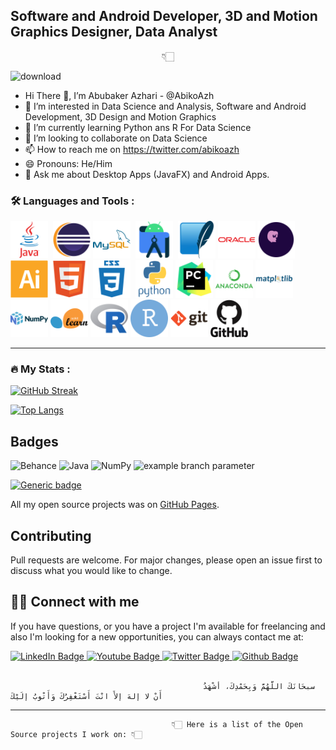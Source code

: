 ## Software and Android Developer, 3D and Motion Graphics Designer, Data Analyst 
<p align="center", font-size:30px>👇🏻</p>

![download](https://github.com/AbikoAzh/AbikoAzh/assets/165510364/da04e799-a686-442a-8768-c4725f3115b8)

- Hi There 👋, I’m Abubaker Azhari - @AbikoAzh
- 👀 I’m interested in Data Science and Analysis, Software and Android Development, 3D Design and Motion Graphics 
- 🌱 I’m currently learning Python ans R For Data Science
- 💞️ I’m looking to collaborate on Data Science
- 📫 How to reach me on https://twitter.com/abikoazh
- 😄 Pronouns: He/Him
- 💬 Ask me about Desktop Apps (JavaFX) and Android Apps.

### :hammer_and_wrench: Languages and Tools :
<div>
  <img src="https://github.com/devicons/devicon/blob/master/icons/java/java-original-wordmark.svg" title="Java" alt="Java" width="60" height="60"/>&nbsp;
  <img src="https://github.com/devicons/devicon/blob/master/icons/eclipse/eclipse-original.svg" title="Eclipse" **alt="Eclipse" width="60" height="60"/>
  <img src="https://github.com/devicons/devicon/blob/master/icons/mysql/mysql-original-wordmark.svg" title="MySQL"  alt="MySQL" width="60" height="60"/>&nbsp;
  <img src="https://github.com/devicons/devicon/blob/master/icons/androidstudio/androidstudio-original.svg" title="Android Studio" alt="Android Studio" width="60" height="60"/>&nbsp;
  <img src="https://github.com/devicons/devicon/blob/master/icons/sqlite/sqlite-original.svg" title="SQLITE" **alt="SQLITE" width="60" height="60"/>
  <img src="https://github.com/devicons/devicon/blob/master/icons/oracle/oracle-original.svg" title="Oracle" **alt="Oracle" width="60" height="60"/>
  <img src="https://github.com/devicons/devicon/blob/master/icons/aftereffects/aftereffects-original.svg" title="After Effects" **alt="After Effects" width="60" height="60"/>
  <img src="https://github.com/devicons/devicon/blob/master/icons/illustrator/illustrator-plain.svg" title="Illustrator" **alt="Illustrator" width="60" height="60"/>
  <img src="https://github.com/devicons/devicon/blob/master/icons/html5/html5-original.svg" title="HTML5" alt="HTML" width="60" height="60"/>&nbsp;
  <img src="https://github.com/devicons/devicon/blob/master/icons/css3/css3-plain-wordmark.svg"  title="CSS3" alt="CSS" width="60" height="60"/>&nbsp;
  <img src="https://github.com/devicons/devicon/blob/master/icons/python/python-original-wordmark.svg" title="Python" **alt="Python" width="60" height="60"/>
  <img src="https://github.com/devicons/devicon/blob/master/icons/pycharm/pycharm-original.svg" title="PyCharm" **alt="PyCharm" width="60" height="60"/>
  <img src="https://github.com/devicons/devicon/blob/master/icons/anaconda/anaconda-original-wordmark.svg" title="Anaconda" **alt="Anaconda" width="60" height="60"/>
  <img src="https://github.com/devicons/devicon/blob/master/icons/matplotlib/matplotlib-original-wordmark.svg" title="Matplotlib" **alt="Matplotlib" width="60" height="60"/>
  <img src="https://github.com/devicons/devicon/blob/master/icons/numpy/numpy-original-wordmark.svg" title="Numpy" **alt="Numpy" width="60" height="60"/>
  <img src="https://github.com/devicons/devicon/blob/master/icons/scikitlearn/scikitlearn-original.svg" title="Scikitlearn" **alt="Scikitlearn" width="60" height="60"/>
  <img src="https://github.com/devicons/devicon/blob/master/icons/r/r-original.svg" title="R" **alt="R" width="60" height="60"/>
  <img src="https://github.com/devicons/devicon/blob/master/icons/rstudio/rstudio-original.svg" title="RStudio" **alt="RStudio" width="60" height="60"/>
  <img src="https://github.com/devicons/devicon/blob/master/icons/git/git-original-wordmark.svg" title="Git" **alt="Git" width="60" height="60"/>
  <img src="https://github.com/devicons/devicon/blob/master/icons/github/github-original-wordmark.svg" title="Github" **alt="Github" width="60" height="60"/>
</div>

---

### :fire: My Stats :
[![GitHub Streak](http://github-readme-streak-stats.herokuapp.com?user=AbikoAzh&theme=dark&background=000000)](https://git.io/streak-stats)

[![Top Langs](https://github-readme-stats.vercel.app/api/top-langs/?username=AbikoAzh&layout=compact&theme=vision-friendly-dark)](https://github.com/anuraghazra/github-readme-stats)


## Badges

![Behance](https://img.shields.io/badge/Behance-1769ff?style=for-the-badge&logo=behance&logoColor=white)
![Java](https://img.shields.io/badge/java-%23ED8B00.svg?style=for-the-badge&logo=openjdk&logoColor=black)
![NumPy](https://img.shields.io/badge/numpy-%23013243.svg?style=for-the-badge&logo=numpy&logoColor=white)
![example branch parameter](https://github.com/github/docs/actions/workflows/main.yml/badge.svg?branch=feature-1)

[![Generic badge](https://img.shields.io/badge/Java_Version-Java_1.8-<yellow>.svg)](https://shields.io/)


All my open source projects was on [GitHub Pages](https://github.com/AbikoAzh?tab=repositories).

## Contributing

Pull requests are welcome. For major changes, please open an issue first
to discuss what you would like to change.

## 🙋‍♂️ Connect with me 
If you have questions, or you have a project I'm available for freelancing and also I'm looking for a new opportunities, you can always contact me at:
<div id="badges">
  <a href="your-linkedin-URL">
    <img src="https://img.shields.io/badge/LinkedIn-blue?style=for-the-badge&logo=linkedin&logoColor=white" alt="LinkedIn Badge"/>
  </a>
  <a href="your-youtube-URL">
    <img src="https://img.shields.io/badge/YouTube-red?style=for-the-badge&logo=youtube&logoColor=white" alt="Youtube Badge"/>
  </a>
  <a href="your-twitter-URL">
    <img src="https://img.shields.io/badge/Twitter-blue?style=for-the-badge&logo=twitter&logoColor=white" alt="Twitter Badge"/>
  </a>
  <a href="https://github.com/AbikoAzh">
    <img src="https://img.shields.io/badge/Github-black?style=for-the-badge&logo=github&logoColor=white" alt="Github Badge"/>
  </a>
</div>

<img src="https://komarev.com/ghpvc/?username=AbikoAzh&style=flat-square&color=blue" alt=""/>




                                               سبحَانَكَ اللَّهُمَّ وَبِحَمْدِكَ، أَشْهَدُ أَنْ لا إِلهَ إِلأَ انْتَ أَسْتَغْفِرُكَ وَأَتْوبُ إِلَيْكَ
---

                                        👇🏻 Here is a list of the Open Source projects I work on: 👇🏻


<!---
AbikoAzh/AbikoAzh is a ✨ special ✨ repository because its `README.md` (this file) appears on your GitHub profile.
You can click the Preview link to take a look at your changes.
--->
